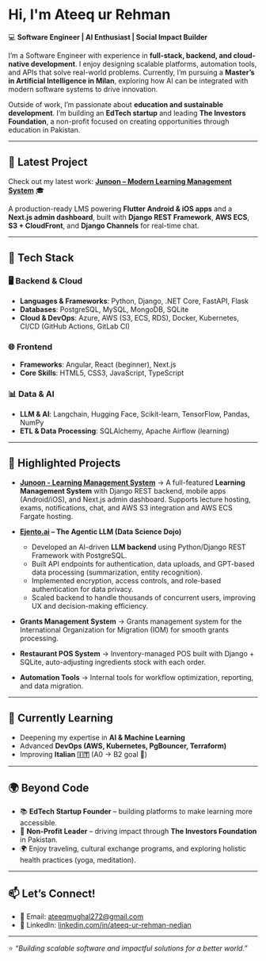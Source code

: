 # Hi, I'm Ateeq ur Rehman  

💻 **Software Engineer | AI Enthusiast | Social Impact Builder**  

I’m a Software Engineer with experience in **full-stack, backend, and cloud-native development**. I enjoy designing scalable platforms, automation tools, and APIs that solve real-world problems. Currently, I’m pursuing a **Master’s in Artificial Intelligence in Milan**, exploring how AI can be integrated with modern software systems to drive innovation.  

Outside of work, I’m passionate about **education and sustainable development**. I’m building an **EdTech startup** and leading **The Investors Foundation**, a non-profit focused on creating opportunities through education in Pakistan.  

---

## 🔗 Latest Project  

Check out my latest work: **[Junoon – Modern Learning Management System](https://github.com/ateeq-mughal/Junoon)** 🎓  

A production-ready LMS powering **Flutter Android & iOS apps** and a **Next.js admin dashboard**, built with **Django REST Framework**, **AWS ECS**, **S3 + CloudFront**, and **Django Channels** for real-time chat.  

---

## 🚀 Tech Stack  

### 🖥️ Backend & Cloud  
- **Languages & Frameworks**: Python, Django, .NET Core, FastAPI, Flask
- **Databases**: PostgreSQL, MySQL, MongoDB, SQLite  
- **Cloud & DevOps**: Azure, AWS (S3, ECS, RDS), Docker, Kubernetes, CI/CD (GitHub Actions, GitLab CI)  

### 🌐 Frontend  
- **Frameworks**: Angular, React (beginner), Next.js  
- **Core Skills**: HTML5, CSS3, JavaScript, TypeScript  

### 📊 Data & AI  

- **LLM & AI**: Langchain, Hugging Face, Scikit-learn, TensorFlow, Pandas, NumPy  
- **ETL & Data Processing**: SQLAlchemy, Apache Airflow (learning)  

---

## 📂 Highlighted Projects  

- **[Junoon - Learning Management System](https://github.com/ateeq-mughal/Junoon)** → A full-featured **Learning Management System** with Django REST backend, mobile apps (Android/iOS), and Next.js admin dashboard. Supports lecture hosting, exams, notifications, chat, and AWS S3 integration and AWS ECS Fargate hosting.
  
- **[Ejento.ai](https://ejento.ai) – The Agentic LLM (Data Science Dojo)**  
  - Developed an AI-driven **LLM backend** using Python/Django REST Framework with PostgreSQL.  
  - Built API endpoints for authentication, data uploads, and GPT-based data processing (summarization, entity recognition).  
  - Implemented encryption, access controls, and role-based authentication for data privacy.  
  - Scaled backend to handle thousands of concurrent users, improving UX and decision-making efficiency.
 
- **Grants Management System** → Grants management system for the International Organization for Migration (IOM) for smooth grants processing.
- **Restaurant POS System** → Inventory-managed POS built with Django + SQLite, auto-adjusting ingredients stock with each order.  
- **Automation Tools** → Internal tools for workflow optimization, reporting, and data migration.  

---

## 🌱 Currently Learning  
- Deepening my expertise in **AI & Machine Learning**  
- Advanced **DevOps (AWS, Kubernetes, PgBouncer, Terraform)**  
- Improving **Italian 🇮🇹** (A0 → B2 goal 🎯)  

---

## 🌍 Beyond Code  
- 📚 **EdTech Startup Founder** – building platforms to make learning more accessible.  
- 🌱 **Non-Profit Leader** – driving impact through **The Investors Foundation** in Pakistan.  
- 🌍 Enjoy traveling, cultural exchange programs, and exploring holistic health practices (yoga, meditation).  

---

## 📫 Let’s Connect!  
- 📧 Email: [ateeqmughal272@gmail.com](mailto:ateeqmughal272@gmail.com)  
- 💼 LinkedIn: [linkedin.com/in/ateeq-ur-rehman-nedian](https://www.linkedin.com/in/ateeq-ur-rehman-nedian/)

---

⭐️ *“Building scalable software and impactful solutions for a better world.”*  
